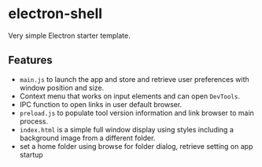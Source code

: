 # electron-shell

Very simple Electron starter template.

## Features

- `main.js` to launch the app and store and retrieve user preferences with window position and size.
- Context menu that works on input elements and can open `DevTools`.
- IPC function to open links in user default browser.
- `preload.js` to populate tool version information and link browser to main process.
- `index.html` is a simple full window display using styles including a background image from a different folder.
- set a home folder using browse for folder dialog, retrieve setting on app startup
